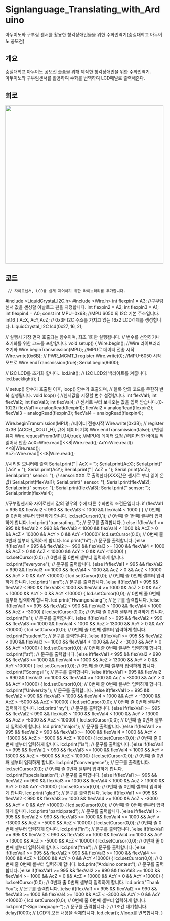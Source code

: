 # Signlanguage_Translating_with_Arduino
아두이노와 구부림 센서를 활용한 청각장애인들을 위한 수화번역기(숭실대학교 아두이노 공모전)

## 개요
숭실대학교 아두이노 공모전 출품을 위해 제작한 청각장애인을 위한 수화번역기.    
아두이노와 구부림센서를 활용하여 수화를 번역하여 LCD패널로 출력해준다.

## 회로
<img width="500" src="https://user-images.githubusercontent.com/33739448/102565212-5245d800-4120-11eb-8d15-9bfffeb47fcb.png">

## 코드
     
     // 자이로센서, LCD를 쉽게 제어하기 위한 라이브러리를 추가합니다.
#include <LiquidCrystal_I2C.h>
#include <Wire.h>
int flexpin1 = A3;  //구부림센서 값을 센싱할 아날로그 핀을 지정합니다.
int flexpin2 = A2;
int flexpin3 = A1; 
int flexpin4 = A0;
const int MPU=0x68;  //MPU 6050 의 I2C 기본 주소입니다.
int16_t AcX, AcY,AcZ;
// 0x3F I2C 주소를 가지고 있는 16x2 LCD객체를 생성합니다.
LiquidCrystal_I2C lcd(0x27, 16, 2);

// 실행시 가장 먼저 호출되는 함수이며, 최초 1회만 실행됩니다.
// 변수를 선언하거나 초기화를 위한 코드를 포함합니다.
void setup() {
  Wire.begin();                //Wire 라이브러리 초기화
  Wire.beginTransmission(MPU); //MPU로 데이터 전송 시작
  Wire.write(0x6B);            // PWR_MGMT_1 register
  Wire.write(0);               //MPU-6050 시작 모드로
  Wire.endTransmission(true); 
  Serial.begin(9600); 
  
  // I2C LCD를 초기화 합니다..
  lcd.init();
  // I2C LCD의 백라이트를 켜줍니다.
  lcd.backlight();
}

// setup() 함수가 호출된 이후, loop() 함수가 호출되며,
// 블록 안의 코드를 무한히 반복 실행됩니다.
void loop() { 
  //센서값을 저장할 변수 설정합니다.
  int flexVal1; 
  int flexVal2; 
  int flexVal3; 
  int flexVal4; 
  // 센서로 부터 보내오는 값을 입력 받습니다.(0-1023)
  flexVal1 = analogRead(flexpin1); 
  flexVal2 = analogRead(flexpin2); 
  flexVal3 = analogRead(flexpin3); 
  flexVal4 = analogRead(flexpin4); 
  
  Wire.beginTransmission(MPU);    //데이터 전송시작
  Wire.write(0x3B);               // register 0x3B (ACCEL_XOUT_H), 큐에 데이터 기록
  Wire.endTransmission(false);    //연결유지
  Wire.requestFrom(MPU,14,true);  //MPU에 데이터 요청
  //데이터 한 바이트 씩 읽어서 반환
  AcX=Wire.read()<<8|Wire.read(); 
  AcY=Wire.read()<<8|Wire.read();  
  AcZ=Wire.read()<<8|Wire.read();  

  
  //시리얼 모니터에 출력
  Serial.print(" | AcX = "); Serial.print(AcX);
  Serial.print(" | AcY = "); Serial.print(AcY);
  Serial.print(" | AcZ = "); Serial.print(AcZ);
  Serial.print("     sensor: ");
  // sensor:XXX 로 출력한다(XXX값은 센서로 부터 읽어 온 값)
  Serial.print(flexVal1); 
  Serial.print("     sensor: ");
  Serial.print(flexVal2);
  Serial.print("     sensor: ");
  Serial.print(flexVal3);
  Serial.print("     sensor: ");
  Serial.println(flexVal4);
  
 
  //구부림센서와 자이로센서 값의 경우의 수에 따른 수화번역 조건문입니다.
  if (flexVal1 < 995 && flexVal2 < 990 && flexVal3 < 1000 && flexVal4 < 1000 ) {
    // 0번째 줄 0번째 셀부터 입력하게 합니다.
    lcd.setCursor(0,1);           // 0번째 줄 1번째 셀부터 입력하게 합니다.
    lcd.print("transrating...");       // 문구를 출력합니다.
  }
  else if(flexVal1 >= 995 && flexVal2 < 990 && flexVal3 < 1000 && flexVal4 < 1000 && AcZ > 0 && AcZ < 10000 && AcY > 0 && AcY <10000){
    lcd.setCursor(0,0);           // 0번째 줄 0번째 셀부터 입력하게 합니다.
    lcd.print("hi");       // 문구를 출력합니다.
  }else if(flexVal1 < 995 && flexVal2 >= 990 && flexVal3 >= 1000 && flexVal4 < 1000 && AcZ > 0 && AcZ < 10000 && AcY > 0 && AcY <10000) {
    lcd.setCursor(0,0);           // 0번째 줄 0번째 셀부터 입력하게 합니다.
    lcd.print("everyone");       // 문구를 출력합니다.
  }else if(flexVal1 < 995 && flexVal2 < 990 && flexVal3 >= 1000 && flexVal4 < 1000 && AcZ > 0 && AcZ < 10000 && AcY > 0 && AcY <10000) {
    lcd.setCursor(0,0);           // 0번째 줄 0번째 셀부터 입력하게 합니다.
    lcd.print("I am");       // 문구를 출력합니다.
  }else if(flexVal1 < 995 && flexVal2 < 990 && flexVal3 < 1000 && flexVal4 >= 1000 && AcZ > 0 && AcZ < 10000 && AcY > 0 && AcY <10000) {
    lcd.setCursor(0,0);           // 0번째 줄 0번째 셀부터 입력하게 합니다.
    lcd.print("HwangonJang");       // 문구를 출력합니다.
  }else if(flexVal1 >= 995 && flexVal2 < 990 && flexVal3 < 1000 && flexVal4 < 1000 && AcZ < -3000) {
    lcd.setCursor(0,0);           // 0번째 줄 0번째 셀부터 입력하게 합니다.
    lcd.print("a");       // 문구를 출력합니다.
  }else if(flexVal1 >= 995 && flexVal2 < 990 && flexVal3 >= 1000 && flexVal4 < 1000 && AcZ > 13000 && AcY > 0 && AcY <10000) {
    lcd.setCursor(0,0);           // 0번째 줄 0번째 셀부터 입력하게 합니다.
    lcd.print("student");       // 문구를 출력합니다.
  }else if(flexVal1 >= 995 && flexVal2 < 990 && flexVal3 >= 1000 && flexVal4 < 1000 && AcZ < -3000 && AcY > 0 && AcY <10000) {
    lcd.setCursor(0,0);           // 0번째 줄 0번째 셀부터 입력하게 합니다.
    lcd.print("at");       // 문구를 출력합니다.
  }else if(flexVal1 < 995 && flexVal2 < 990 && flexVal3 >= 1000 && flexVal4 >= 1000 && AcZ > 13000 && AcY > 0 && AcY <10000) {
    lcd.setCursor(0,0);           // 0번째 줄 0번째 셀부터 입력하게 합니다.
    lcd.print("Soongsil");       // 문구를 출력합니다.
  }else if(flexVal1 < 995 && flexVal2 < 990 && flexVal3 >= 1000 && flexVal4 >= 1000 && AcZ < -3000 && AcY > 0 && AcY <10000) {
    lcd.setCursor(0,0);           // 0번째 줄 0번째 셀부터 입력하게 합니다.
    lcd.print("University");       // 문구를 출력합니다.
  }else if(flexVal1 >= 995 && flexVal2 < 990 && flexVal3 < 1000 && flexVal4 < 1000 && AcY < -13000 && AcZ > -5000 && AcZ < 10000) {
    lcd.setCursor(0,0);           // 0번째 줄 0번째 셀부터 입력하게 합니다.
    lcd.print("my");       // 문구를 출력합니다.
  }else if(flexVal1 >= 995 && flexVal2 < 990 && flexVal3 < 1000 && flexVal4 < 1000 && AcY > 13000 && AcZ > -5000 && AcZ < 10000) {
    lcd.setCursor(0,0);           // 0번째 줄 0번째 셀부터 입력하게 합니다.
    lcd.print("major");       // 문구를 출력합니다.
  }else if(flexVal1 >= 995 && flexVal2 < 990 && flexVal3 >= 1000 && flexVal4 < 1000 && AcY < -13000 && AcZ > -5000 && AcZ < 10000) {
    lcd.setCursor(0,0);           // 0번째 줄 0번째 셀부터 입력하게 합니다.
    lcd.print("is");       // 문구를 출력합니다.
  }else if(flexVal1 >= 995 && flexVal2 < 990 && flexVal3 >= 1000 && flexVal4 < 1000 && AcY > 13000 && AcZ > -5000 && AcZ < 10000) {
    lcd.setCursor(0,0);           // 0번째 줄 0번째 셀부터 입력하게 합니다.
    lcd.print("convergence");       // 문구를 출력합니다.
    lcd.setCursor(0,1);           // 0번째 줄 0번째 셀부터 입력하게 합니다.
    lcd.print("specialization");       // 문구를 출력합니다.
  }else if(flexVal1 >= 995 && flexVal2 >= 990 && flexVal3 >= 1000 && flexVal4 < 1000 && AcZ > 13000 && AcY > 0 && AcY <10000) {
    lcd.setCursor(0,0);           // 0번째 줄 0번째 셀부터 입력하게 합니다.
    lcd.print("glad");       // 문구를 출력합니다.
  }else if(flexVal1 >= 995 && flexVal2 < 990 && flexVal3 >= 1000 && flexVal4 >= 1000 && AcZ < -3000 && AcY > 0 && AcY <10000) {
    lcd.setCursor(0,0);           // 0번째 줄 0번째 셀부터 입력하게 합니다.
    lcd.print("participated");       // 문구를 출력합니다.
  }else if(flexVal1 >= 995 && flexVal2 < 990 && flexVal3 >= 1000 && flexVal4 >= 1000 && AcY < -13000 && AcZ > -5000 && AcZ < 10000) {
    lcd.setCursor(0,0);           // 0번째 줄 0번째 셀부터 입력하게 합니다.
    lcd.print("in");       // 문구를 출력합니다.
  }else if(flexVal1 >= 995 && flexVal2 < 990 && flexVal3 >= 1000 && flexVal4 >= 1000 && AcY > 13000 && AcZ > -5000 && AcZ < 10000) {
    lcd.setCursor(0,0);           // 0번째 줄 0번째 셀부터 입력하게 합니다.
    lcd.print("the");       // 문구를 출력합니다.
  }else if(flexVal1 >= 995 && flexVal2 < 990 && flexVal3 >= 1000 && flexVal4 >= 1000 && AcZ > 13000 && AcY > 0 && AcY <10000) {
    lcd.setCursor(0,0);           // 0번째 줄 0번째 셀부터 입력하게 합니다.
    lcd.print("Arduino contest");       // 문구를 출력합니다.
  }else if(flexVal1 >= 995 && flexVal2 >= 990 && flexVal3 >= 1000 && flexVal4 >= 1000 && AcZ > 0 && AcZ < 10000 && AcY > 0 && AcY <10000) {
    lcd.setCursor(0,0);           // 0번째 줄 0번째 셀부터 입력하게 합니다.
    lcd.print("Thank You");       // 문구를 출력합니다.
  }else if(flexVal1 >= 995 && flexVal2 >= 990 && flexVal3 >= 1000 && flexVal4 >= 1000 && AcZ < -3000 && AcY > 0 && AcY <10000) {
    lcd.setCursor(0,0);           // 0번째 줄 0번째 셀부터 입력하게 합니다.
    lcd.print("-Sign language-");       // 문구를 출력합니다.
  }
  // 1초간 대기합니다.
  delay(1000);
  // LCD의 모든 내용을 삭제합니다.
  lcd.clear();
  //loop를 반복합니다.
}
